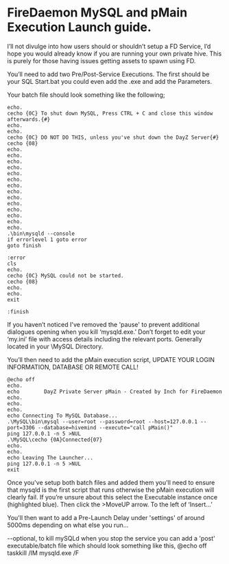 FireDaemon MySQL and pMain Execution Launch guide.
====

I’ll not divulge into how users should or shouldn’t setup a FD Service, I’d hope you would already know if you are running your own private hive. This is purely for those having issues getting assets to spawn using FD.

You’ll need to add two Pre/Post-Service Executions.
The first should be your SQL Start.bat you could even add the .exe and add the Parameters. 

Your batch file should look something like the following;

    echo.
    cecho {0C} To shut down MySQL, Press CTRL + C and close this window afterwards.{#}
    echo.
    echo.
    cecho {0C} DO NOT DO THIS, unless you've shut down the DayZ Server{#}
    cecho {08}
    echo.
    echo.
    echo.
    echo.
    echo.
    echo.
    echo.
    echo.
    echo.
    echo.
    echo.
    echo.
    echo.
    echo.
    .\bin\mysqld --console
    if errorlevel 1 goto error
    goto finish
    
    :error
    cls
    echo.
    cecho {0C} MySQL could not be started.
    cecho {08}
    echo.
    echo.
    exit
    
    :finish

If you haven’t noticed I've removed the 'pause' to prevent additional dialogues opening when you kill ‘mysqld.exe.’
Don’t forget to edit your ‘my.ini’ file with access details including the relevant ports. Generally located in your \MySQL Directory.

You’ll then need to add the pMain execution script, UPDATE YOUR LOGIN INFORMATION, DATABASE OR REMOTE CALL!

    @echo off
    echo.
    echo    	DayZ Private Server pMain - Created by Inch for FireDaemon
    echo.
    echo.
    echo.
    echo Connecting To MySQL Database...
    .\MySQL\bin\mysql --user=root --password=root --host=127.0.0.1 --port=3306 --database=hivemind --execute="call pMain()"
    ping 127.0.0.1 -n 5 >NUL
    .\MySQL\cecho {0A}Connected{07}
    echo.
    echo.
    echo Leaving The Launcher...
    ping 127.0.0.1 -n 5 >NUL
    exit

Once you've setup both batch files and added them you'll need to ensure that mysqld is the first script that runs otherwise the pMain execution will clearly fail.
If you’re unsure about this select the Executable instance once (highlighted blue). Then click the >MoveUP arrow. To the left of ‘Insert…’

You'll then want to add a Pre-Launch Delay under 'settings' of around 5000ms depending on what else you run...

--optional, to kill mySQLd when you stop the service you can add a 'post' executable/batch file which should look something like this,
@echo off
taskkill /IM mysqld.exe /F
